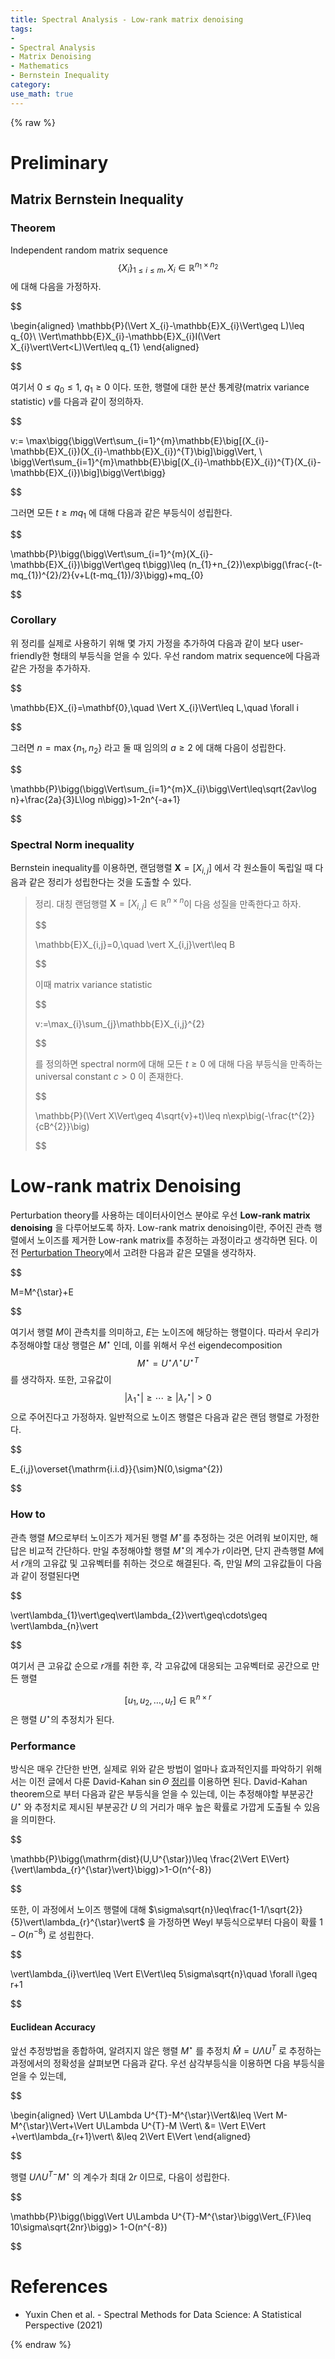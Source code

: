 ```yaml
---
title: Spectral Analysis - Low-rank matrix denoising
tags:
- 
- Spectral Analysis
- Matrix Denoising
- Mathematics
- Bernstein Inequality
category: 
use_math: true
---
```

{% raw %}
# Preliminary
## Matrix Bernstein Inequality
### Theorem
Independent random matrix sequence $$\{X_{i}\}_{1\leq i\leq m}, X_{i}\in\mathbb{R}^{n_{1}\times n_{2}}$$ 에 대해 다음을 가정하자.


$$

\begin{aligned}
\mathbb{P}(\Vert X_{i}-\mathbb{E}X_{i}\Vert\geq L)\leq q_{0}\\
\Vert\mathbb{E}X_{i}-\mathbb{E}X_{i}I(\Vert X_{i}\vert\Vert<L)\Vert\leq q_{1}
\end{aligned}


$$

여기서 $0\leq q_{0}\leq 1$, $q_{1}\geq 0$ 이다. 또한, 행렬에 대한 분산 통계량(matrix variance statistic) $v$를 다음과 같이 정의하자.

$$

v:= \max\bigg\{\bigg\Vert\sum_{i=1}^{m}\mathbb{E}\big[(X_{i}-\mathbb{E}X_{i})(X_{i}-\mathbb{E}X_{i})^{T}\big]\bigg\Vert, \\ \bigg\Vert\sum_{i=1}^{m}\mathbb{E}\big[(X_{i}-\mathbb{E}X_{i})^{T}(X_{i}-\mathbb{E}X_{i})\big]\bigg\Vert\bigg\}


$$

그러면 모든 $t\geq mq_{1}$ 에 대해 다음과 같은 부등식이 성립한다.

$$

\mathbb{P}\bigg(\bigg\Vert\sum_{i=1}^{m}(X_{i}-\mathbb{E}X_{i})\bigg\Vert\geq t\bigg)\leq (n_{1}+n_{2})\exp\bigg(\frac{-(t-mq_{1})^{2}/2}{v+L(t-mq_{1})/3}\bigg)+mq_{0}


$$

### Corollary
위 정리를 실제로 사용하기 위해 몇 가지 가정을 추가하여 다음과 같이 보다 user-friendly한 형태의 부등식을 얻을 수 있다. 우선 random matrix sequence에 다음과 같은 가정을 추가하자.


$$

\mathbb{E}X_{i}=\mathbf{0},\quad \Vert X_{i}\Vert\leq L,\quad \forall i


$$

그러면 $n=\max\{n_1,n_2\}$ 라고 둘 때 임의의 $a\geq 2$ 에 대해 다음이 성립한다.


$$

\mathbb{P}\bigg(\bigg\Vert\sum_{i=1}^{m}X_{i}\bigg\Vert\leq\sqrt{2av\log n}+\frac{2a}{3}L\log n\bigg)>1-2n^{-a+1}


$$

### Spectral Norm inequality
Bernstein inequality를 이용하면, 랜덤행렬 $\mathbf{X}=[X_{i,j}]$ 에서 각 원소들이 독립일 때 다음과 같은 정리가 성립한다는 것을 도출할 수 있다.

> 정리.
> 대칭 랜덤행렬 $\mathbf{X}=[X_{i,j}]\in\mathbb{R}^{n\times n}$이 다음 성질을 만족한다고 하자.
> 
> 
> $$
> 
> \mathbb{E}X_{i,j}=0,\quad \vert X_{i,j}\vert\leq B
>
> 
> 
> $$
> 
>
> 이때 matrix variance statistic
> 
> 
> $$
> 
> v:=\max_{i}\sum_{j}\mathbb{E}X_{i,j}^{2}
>
>
> 
> 
> $$
> 
>
> 를 정의하면 spectral norm에 대해 모든 $t\geq 0$ 에 대해 다음 부등식을 만족하는 universal constant $c>0$ 이 존재한다.
> 
> 
> $$
> 
> \mathbb{P}(\Vert X\Vert\geq 4\sqrt{v}+t)\leq n\exp\big(-\frac{t^{2}}{cB^{2}}\big)
> 
> 
> $$
> 

# Low-rank matrix Denoising

Perturbation theory를 사용하는 데이터사이언스 분야로 우선 **Low-rank matrix denoising** 을 다루어보도록 하자. Low-rank matrix denoising이란, 주어진 관측 행렬에서 노이즈를 제거한 Low-rank matrix를 추정하는 과정이라고 생각하면 된다. 이전 [Perturbation Theory](https://ddangchani.github.io/Spectral-Analysis-1/)에서 고려한 다음과 같은 모델을 생각하자.


$$

M=M^{\star}+E 

$$

여기서 행렬 $M$이 관측치를 의미하고, $E$는 노이즈에 해당하는 행렬이다. 따라서 우리가 추정해야할 대상 행렬은 $M^{\star}$ 인데, 이를 위해서 우선 eigendecomposition $$M^{\star}=U^{\star}\Lambda^{\star}{U^{\star}}^{T}$$ 를 생각하자. 또한, 고유값이 $$\vert\lambda_{1}^{\star}\vert\geq\cdots\geq\vert\lambda_{r}^{\star}\vert>0$$ 으로 주어진다고 가정하자. 일반적으로 노이즈 행렬은 다음과 같은 랜덤 행렬로 가정한다.


$$

E_{i,j}\overset{\mathrm{i.i.d}}{\sim}N(0,\sigma^{2})


$$

### How to
관측 행렬 $M$으로부터 노이즈가 제거된 행렬 $M^{\star}$를 추정하는 것은 어려워 보이지만, 해답은 비교적 간단하다. 만일 추정해야할 행렬 $M^{\star}$의 계수가 $r$이라면, 단지 관측행렬 $M$에서 $r$개의 고유값 및 고유벡터를 취하는 것으로 해결된다. 즉, 만일 $M$의 고유값들이 다음과 같이 정렬된다면


$$

\vert\lambda_{1}\vert\geq\vert\lambda_{2}\vert\geq\cdots\geq \vert\lambda_{n}\vert


$$

여기서 큰 고유값 순으로 $r$개를 취한 후, 각 고유값에 대응되는 고유벡터로 공간으로 만든 행렬


$$[u_{1},u_{2},\ldots,u_{r}]\in\mathbb{R}^{n\times r}$$ 은 행렬 $U^{\star}$의 추정치가 된다.

### Performance
방식은 매우 간단한 반면, 실제로 위와 같은 방법이 얼마나 효과적인지를 파악하기 위해서는 이전 글에서 다룬 David-Kahan $\sin\Theta$ [정리](https://ddangchani.github.io/Spectral-Analysis-1/)를 이용하면 된다. David-Kahan theorem으로 부터 다음과 같은 부등식을 얻을 수 있는데, 이는 추정해야할 부분공간 $U^\star$ 와 추정치로 제시된 부분공간 $U$ 의 거리가 매우 높은 확률로 가깝게 도출될 수 있음을 의미한다.


$$

\mathbb{P}\bigg(\mathrm{dist}(U,U^{\star})\leq \frac{2\Vert E\Vert}{\vert\lambda_{r}^{\star}\vert}\bigg)>1-O(n^{-8})


$$

또한, 이 과정에서 노이즈 행렬에 대해 $\sigma\sqrt{n}\leq\frac{1-1/\sqrt{2}}{5}\vert\lambda_{r}^{\star}\vert$ 을 가정하면 Weyl 부등식으로부터 다음이 확률 $1-O(n^{-8})$ 로 성립한다.


$$

\vert\lambda_{i}\vert\leq \Vert E\Vert\leq 5\sigma\sqrt{n}\quad \forall i\geq r+1


$$


#### Euclidean Accuracy
앞선 추정방법을 종합하여, 알려지지 않은 행렬 $M^{\star}$ 를 추정치 $\hat M=U\Lambda U^{T}$ 로 추정하는 과정에서의 정확성을 살펴보면 다음과 같다. 우선 삼각부등식을 이용하면 다음 부등식을 얻을 수 있는데,


$$

\begin{aligned}
\Vert U\Lambda U^{T}-M^{\star}\Vert&\leq \Vert M-M^{\star}\Vert+\Vert U\Lambda U^{T}-M \Vert\\
&= \Vert E\Vert +\vert\lambda_{r+1}\vert\\
&\leq 2\Vert E\Vert
\end{aligned}


$$

행렬 $U\Lambda U^{T -}M^{\star}$ 의 계수가 최대 $2r$ 이므로, 다음이 성립한다.


$$

\mathbb{P}\bigg(\bigg\Vert U\Lambda U^{T}-M^{\star}\bigg\Vert_{F}\leq 10\sigma\sqrt{2nr}\bigg)> 1-O(n^{-8})


$$

# References
- Yuxin Chen et al. - Spectral Methods for Data Science: A Statistical Perspective (2021)

{% endraw %}